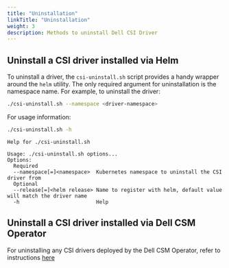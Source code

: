 ```yaml
---
title: "Uninstallation"
linkTitle: "Uninstallation"
weight: 3
description: Methods to uninstall Dell CSI Driver
---
```


## Uninstall a CSI driver installed via Helm

To uninstall a driver, the `csi-uninstall.sh` script provides a handy wrapper around the `helm` utility. The only required argument for uninstallation is the namespace name. For example, to uninstall the driver:

```bash
./csi-uninstall.sh --namespace <driver-namespace>
```

For usage information:
```bash
./csi-uninstall.sh -h
```
```
Help for ./csi-uninstall.sh

Usage: ./csi-uninstall.sh options...
Options:
  Required
  --namespace[=]<namespace>  Kubernetes namespace to uninstall the CSI driver from
  Optional
  --release[=]<helm release> Name to register with helm, default value will match the driver name
  -h                         Help
```

## Uninstall a CSI driver installed via Dell CSM Operator

For uninstalling any CSI drivers deployed by the Dell CSM Operator, refer to instructions [here](../../deployment/csmoperator/drivers/#uninstall-csi-driver)

